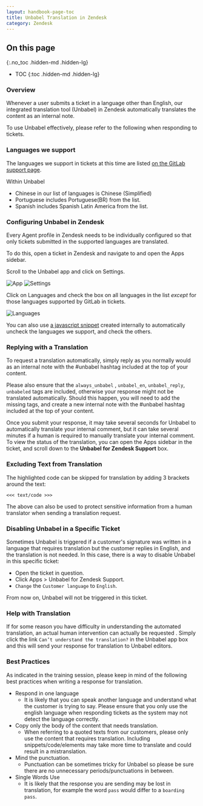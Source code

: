 ```yaml
---
layout: handbook-page-toc
title: Unbabel Translation in Zendesk
category: Zendesk
---
```


## On this page
{:.no_toc .hidden-md .hidden-lg}

- TOC
{:toc .hidden-md .hidden-lg}

### Overview

Whenever a user submits a ticket in a language other than English, our integrated translation tool (Unbabel) in Zendesk automatically translates the content as an internal note. 

To use Unbabel effectively, please refer to the following when responding to tickets.

### Languages we support

The languages we support in tickets at this time are listed [on the GitLab support page](/support/#language-support).

Within Unbabel

- Chinese in our list of languages is Chinese (Simplified)
- Portuguese includes Portuguese(BR) from the list.
- Spanish includes Spanish Latin America from the list.

### Configuring Unbabel in Zendesk

Every Agent profile in Zendesk needs to be individually configured so that only tickets submitted in the supported languages are translated. 

To do this, open a ticket in Zendesk and navigate to and open the Apps sidebar. 

Scroll to the Unbabel app and click on Settings. 

![App](/images/support/Unbabel_App.png)
![Settings](/images/support/Unbabel_Settings.png)

Click on Languages and check the box on all languages in the list _except_ for those languages supported by GitLab in tickets.

![Languages](/images/support/Unbabel_Languages.png)

You can also use [a javascript snippet](https://gitlab.com/gitlab-com/support/toolbox/snippets/snippets/1971515) created internally to automatically uncheck the languages we support, and check the others. 


### Replying with a Translation

To request a translation automatically, simply reply as you normally would as an internal note with the #unbabel hashtag included at the top of your content. 

Please also ensure that the `always_unbabel` , `unbabel_en`, `unbabel_reply`, `unbabeled` tags are included, otherwise your response might not be translated automatically.
Should this happen, you will need to add the missing tags, and create a new internal note with the #unbabel hashtag included at the top of your content.

Once you submit your response, it may take several seconds for Unbabel to automatically translate your internal comment, but it can take several minutes if a human is required
to manually translate your internal comment. To view the status of the translation, you can open the Apps sidebar in the ticket, and scroll down to the **Unbabel for Zendesk Support** box.

### Excluding Text from Translation

The highlighted code can be skipped for translation by adding 3 brackets around the text:

```<<< text/code >>>```

The above can also be used to protect sensitive information from a human translator when sending a translation request.

### Disabling Unbabel in a Specific Ticket

Sometimes Unbabel is triggered if a customer's signature was written in a language
that requires translation but the customer replies in English, and the translation is not needed. 
In this case, there is a way to disable Unbabel in this specific ticket:

- Open the ticket in question.
- Click Apps > Unbabel for Zendesk Support.
- `Change` the `Customer language` to `English`.

From now on, Unbabel will not be triggered in this ticket.

### Help with Translation

If for some reason you have difficulty in understanding the automated translation, an actual human intervention can actually be requested . Simply click the link `Can’t understand the translation?` in the Unbabel app box and this will send your response for translation to Unbabel editors.

### Best Practices
As indicated in the training session, please keep in mind of the following best practices when writing a response for translation.

- Respond in one language
    * It is likely that you can speak another language and understand what the customer is trying to say. Please ensure that you only use the english language when responding tickets as the system may not detect the language correctly.
- Copy only the body of the content that needs translation.
    * When referring to a quoted texts from our customers, please only use the content that requires translation. Including snippets/code/elements may take more time to translate and could result in a mistranslation.
- Mind the punctuation.
    * Punctuation can be sometimes tricky for Unbabel so please be sure there are no unnecessary periods/punctuations in between.
- Single Words Use
    * It is likely that the response you are sending may be lost in translation, for example the word `pass` would differ to a `boarding pass`.
